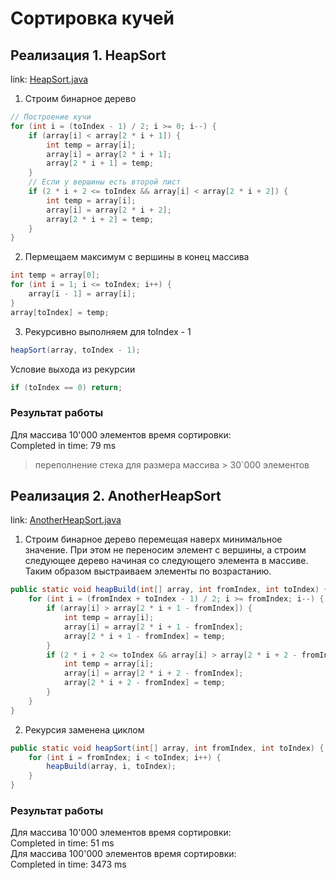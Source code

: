 # Сортировка кучей

## Реализация 1. HeapSort

link: [HeapSort.java](src/main/java/ru/bcomms/sorting/HeapSort.java)

1. Строим бинарное дерево

```java
// Построение кучи
for (int i = (toIndex - 1) / 2; i >= 0; i--) {
    if (array[i] < array[2 * i + 1]) {
        int temp = array[i];
        array[i] = array[2 * i + 1];
        array[2 * i + 1] = temp;
    }
    // Если у вершины есть второй лист
    if (2 * i + 2 <= toIndex && array[i] < array[2 * i + 2]) {
        int temp = array[i];
        array[i] = array[2 * i + 2];
        array[2 * i + 2] = temp;
    }
}
```

2. Пермещаем максимум с вершины в конец массива

```java
int temp = array[0];
for (int i = 1; i <= toIndex; i++) {
    array[i - 1] = array[i];
}
array[toIndex] = temp;
```

3. Рекурсивно выполняем для toIndex - 1

```java
heapSort(array, toIndex - 1);
```

Условие выхода из рекурсии

```java
if (toIndex == 0) return;
```

### Результат работы

Для массива 10'000 элементов время сортировки:  
Completed in time: 79 ms

> переполнение стека для размера массива > 30`000 элементов

## Реализация 2. AnotherHeapSort

link: [AnotherHeapSort.java](src/main/java/ru/bcomms/sorting/AnotherHeapSort.java)

1. Строим бинарное дерево перемещая наверх минимальное значение. 
При этом не переносим элемент с вершины, а строим следующее дерево начиная со 
следующего элемента в массиве. Таким образом выстраиваем элементы по возрастанию.

```java
public static void heapBuild(int[] array, int fromIndex, int toIndex) {
    for (int i = (fromIndex + toIndex - 1) / 2; i >= fromIndex; i--) {
        if (array[i] > array[2 * i + 1 - fromIndex]) {
            int temp = array[i];
            array[i] = array[2 * i + 1 - fromIndex];
            array[2 * i + 1 - fromIndex] = temp;
        }
        if (2 * i + 2 <= toIndex && array[i] > array[2 * i + 2 - fromIndex]) {
            int temp = array[i];
            array[i] = array[2 * i + 2 - fromIndex];
            array[2 * i + 2 - fromIndex] = temp;
        }
    }
}
```

2. Рекурсия заменена циклом

```java
public static void heapSort(int[] array, int fromIndex, int toIndex) {
    for (int i = fromIndex; i < toIndex; i++) {
        heapBuild(array, i, toIndex);
    }
}
```

### Результат работы

Для массива 10'000 элементов время сортировки:  
Completed in time: 51 ms  
Для массива 100'000 элементов время сортировки:  
Completed in time: 3473 ms  